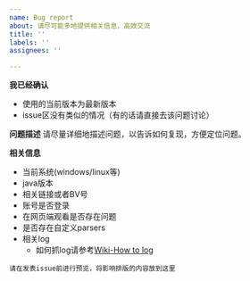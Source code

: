 ```yaml
---
name: Bug report
about: 请尽可能多地提供相关信息，高效交流
title: ''
labels: ''
assignees: ''

---
```


**我已经确认**
- 使用的当前版本为最新版本
- issue区没有类似的情况（有的话请直接去该问题讨论）

**问题描述**
请尽量详细地描述问题，以告诉如何复现，方便定位问题。

**相关信息**
+ 当前系统(windows/linux等)
+ java版本
+ 相关链接或者BV号
+ 账号是否登录
+ 在网页端观看是否存在问题
+ 是否存在自定义parsers
+ 相关log
  + 如何抓log请参考[Wiki-How to log](https://github.com/nICEnnnnnnnLee/BilibiliDown/wiki/How-to-log)

```
请在发表issue前进行预览，将影响排版的内容放到这里
```
